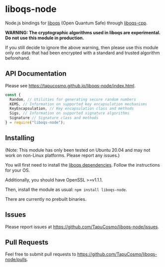 # liboqs-node

Node.js bindings for [liboqs](https://github.com/open-quantum-safe/liboqs) (Open Quantum Safe) through [liboqs-cpp](https://github.com/open-quantum-safe/liboqs-cpp).

**WARNING: The cryptographic algorithms used in liboqs are experimental. Do not use this module in production.**

If you still decide to ignore the above warning, then please use this module only on data that had
been encrypted with a standard and trusted algorithm beforehand.

## API Documentation

Please see https://tapucosmo.github.io/liboqs-node/index.html.

```js
const {
  Random, // Utilities for generating secure random numbers
  KEMS, // Information on supported key encapsulation mechanisms
  KeyEncapsulation, // Key encapsulation class and methods
  Sigs, // Information on supported signature algorithms
  Signature // Signature class and methods
} = require("liboqs-node");
```

## Installing

(Note: This module has only been tested on Ubuntu 20.04 and may not work on non-Linux platforms.
Please report any issues.)

You will first need to install the [liboqs dependencies](https://github.com/open-quantum-safe/liboqs#quickstart).
Follow the instructions for your OS.

Additionally, you should have OpenSSL >=v1.1.1.

Then, install the module as usual: `npm install liboqs-node`.

There are currently no prebuilt binaries.

## Issues

Please report issues at https://github.com/TapuCosmo/liboqs-node/issues.

## Pull Requests

Feel free to submit pull requests to https://github.com/TapuCosmo/liboqs-node/pulls.
